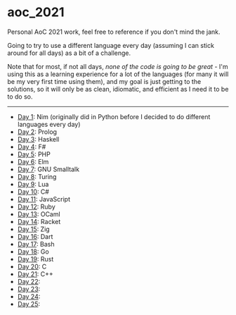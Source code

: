 # aoc_2021

Personal AoC 2021 work, feel free to reference if you don't mind the jank.

Going to try to use a different language every day (assuming I can stick around for all days) as a bit of a challenge.

Note that for most, if not all days, _none of the code is going to be great_ - I'm using this as a learning experience
for a lot of the languages (for many it will be my very first time using them), and my goal is just getting to the
solutions, so it will only be as clean, idiomatic, and efficient as I need it to be to do so.

---

- [Day 1](./day_01): Nim (originally did in Python before I decided to do different languages every day)
- [Day 2](./day_02): Prolog
- [Day 3](./day_03): Haskell
- [Day 4](./day_04): F#
- [Day 5](./day_05): PHP
- [Day 6](./day_06): Elm
- [Day 7](./day_07): GNU Smalltalk
- [Day 8](./day_08): Turing
- [Day 9](./day_09): Lua
- [Day 10](./day_10): C#
- [Day 11](./day_11): JavaScript
- [Day 12](./day_12): Ruby
- [Day 13](./day_13): OCaml
- [Day 14](./day_14): Racket
- [Day 15](./day_15): Zig
- [Day 16](./day_16): Dart
- [Day 17](./day_17): Bash
- [Day 18](./day_18): Go
- [Day 19](./day_19): Rust
- [Day 20](./day_20): C
- [Day 21](./day_21): C++
- [Day 22](./day_22):
- [Day 23](./day_23):
- [Day 24](./day_24):
- [Day 25](./day_25):
